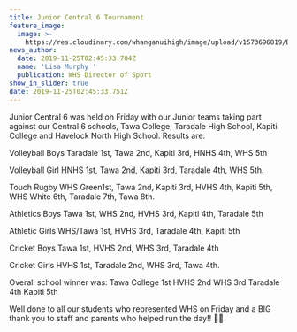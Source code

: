 ```yaml
---
title: Junior Central 6 Tournament
feature_image:
  image: >-
    https://res.cloudinary.com/whanganuihigh/image/upload/v1573696819/Events/IMG_1774.jpg
news_author:
  date: 2019-11-25T02:45:33.704Z
  name: 'Lisa Murphy '
  publication: WHS Director of Sport
show_in_slider: true
date: 2019-11-25T02:45:33.751Z
---
```

Junior Central 6 was held on Friday with our Junior teams taking part against our Central 6 schools, Tawa College, Taradale High School, Kapiti College and Havelock North High School.
Results are:

Volleyball Boys
Taradale 1st, Tawa 2nd, Kapiti 3rd, HNHS 4th, WHS 5th

Volleyball Girl
HNHS 1st, Tawa 2nd, Kapiti 3rd, Taradale 4th, WHS 5th.

Touch Rugby
WHS Green1st, Tawa 2nd, Kapiti 3rd, HVHS 4th, Kapiti 5th, WHS White 6th, Taradale 7th, Tawa 8th.

Athletics Boys
Tawa 1st, WHS 2nd, HVHS 3rd, Kapiti 4th, Taradale 5th

Athletic Girls
WHS/Tawa 1st, HVHS 3rd, Taradale 4th, Kapiti 5th

Cricket Boys
Tawa 1st, HVHS 2nd, WHS 3rd, Taradale 4th

Cricket Girls
HVHS 1st, Taradale 2nd, WHS 3rd, Tawa 4th.

Overall school winner was:
Tawa College 1st
HVHS 2nd
WHS 3rd
Taradale 4th
Kapiti 5th

Well done to all our students who represented WHS on Friday and a BIG thank you to staff and parents who helped run the day!! 💚💛
